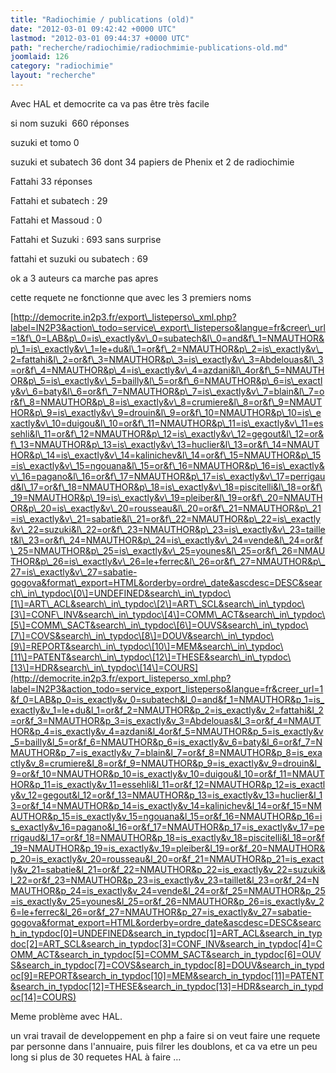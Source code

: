 ```yaml
---
title: "Radiochimie / publications (old)"
date: "2012-03-01 09:42:42 +0000 UTC"
lastmod: "2012-03-01 09:44:37 +0000 UTC"
path: "recherche/radiochimie/radiochmimie-publications-old.md"
joomlaid: 126
category: "radiochimie"
layout: "recherche"
---
```

Avec HAL et democrite ca va pas être très facile 

si nom suzuki  660 réponses 

suzuki et tomo 0 

suzuki et subatech 36 dont 34 papiers de Phenix et 2 de radiochimie 

Fattahi 33 réponses 

Fattahi et subatech : 29 

Fattahi et Massoud : 0 

Fattahi et Suzuki : 693 sans surprise 

fattahi et suzuki ou subatech : 69 

ok a 3 auteurs ca marche pas apres 

cette requete ne fonctionne que avec les 3 premiers noms 

[http://democrite.in2p3.fr/export\_listeperso\_xml.php?label=IN2P3&action\_todo=service\_export\_listeperso&langue=fr&creer\_url=1&f\_0=LAB&p\_0=is\_exactly&v\_0=subatech&l\_0=and&f\_1=NMAUTHOR&p\_1=is\_exactly&v\_1=le+du&l\_1=or&f\_2=NMAUTHOR&p\_2=is\_exactly&v\_2=fattahi&l\_2=or&f\_3=NMAUTHOR&p\_3=is\_exactly&v\_3=Abdelouas&l\_3=or&f\_4=NMAUTHOR&p\_4=is\_exactly&v\_4=azdani&l\_4or&f\_5=NMAUTHOR&p\_5=is\_exactly&v\_5=bailly&l\_5=or&f\_6=NMAUTHOR&p\_6=is\_exactly&v\_6=baty&l\_6=or&f\_7=NMAUTHOR&p\_7=is\_exactly&v\_7=blain&l\_7=or&f\_8=NMAUTHOR&p\_8=is\_exactly&v\_8=crumiere&l\_8=or&f\_9=NMAUTHOR&p\_9=is\_exactly&v\_9=drouin&l\_9=or&f\_10=NMAUTHOR&p\_10=is\_exactly&v\_10=duigou&l\_10=or&f\_11=NMAUTHOR&p\_11=is\_exactly&v\_11=essehli&l\_11=or&f\_12=NMAUTHOR&p\_12=is\_exactly&v\_12=gegout&l\_12=or&f\_13=NMAUTHOR&p\_13=is\_exactly&v\_13=huclier&l\_13=or&f\_14=NMAUTHOR&p\_14=is\_exactly&v\_14=kalinichev&l\_14=or&f\_15=NMAUTHOR&p\_15=is\_exactly&v\_15=ngouana&l\_15=or&f\_16=NMAUTHOR&p\_16=is\_exactly&v\_16=pagano&l\_16=or&f\_17=NMAUTHOR&p\_17=is\_exactly&v\_17=perrigaud&l\_17=or&f\_18=NMAUTHOR&p\_18=is\_exactly&v\_18=piscitelli&l\_18=or&f\_19=NMAUTHOR&p\_19=is\_exactly&v\_19=pleiber&l\_19=or&f\_20=NMAUTHOR&p\_20=is\_exactly&v\_20=rousseau&l\_20=or&f\_21=NMAUTHOR&p\_21=is\_exactly&v\_21=sabatie&l\_21=or&f\_22=NMAUTHOR&p\_22=is\_exactly&v\_22=suzuki&l\_22=or&f\_23=NMAUTHOR&p\_23=is\_exactly&v\_23=taillet&l\_23=or&f\_24=NMAUTHOR&p\_24=is\_exactly&v\_24=vende&l\_24=or&f\_25=NMAUTHOR&p\_25=is\_exactly&v\_25=younes&l\_25=or&f\_26=NMAUTHOR&p\_26=is\_exactly&v\_26=le+ferrec&l\_26=or&f\_27=NMAUTHOR&p\_27=is\_exactly&v\_27=sabatie-gogova&format\_export=HTML&orderby=ordre\_date&ascdesc=DESC&search\_in\_typdoc\[0\]=UNDEFINED&search\_in\_typdoc\[1\]=ART\_ACL&search\_in\_typdoc\[2\]=ART\_SCL&search\_in\_typdoc\[3\]=CONF\_INV&search\_in\_typdoc\[4\]=COMM\_ACT&search\_in\_typdoc\[5\]=COMM\_SACT&search\_in\_typdoc\[6\]=OUVS&search\_in\_typdoc\[7\]=COVS&search\_in\_typdoc\[8\]=DOUV&search\_in\_typdoc\[9\]=REPORT&search\_in\_typdoc\[10\]=MEM&search\_in\_typdoc\[11\]=PATENT&search\_in\_typdoc\[12\]=THESE&search\_in\_typdoc\[13\]=HDR&search\_in\_typdoc\[14\]=COURS](http://democrite.in2p3.fr/export_listeperso_xml.php?label=IN2P3&action_todo=service_export_listeperso&langue=fr&creer_url=1&f_0=LAB&p_0=is_exactly&v_0=subatech&l_0=and&f_1=NMAUTHOR&p_1=is_exactly&v_1=le+du&l_1=or&f_2=NMAUTHOR&p_2=is_exactly&v_2=fattahi&l_2=or&f_3=NMAUTHOR&p_3=is_exactly&v_3=Abdelouas&l_3=or&f_4=NMAUTHOR&p_4=is_exactly&v_4=azdani&l_4or&f_5=NMAUTHOR&p_5=is_exactly&v_5=bailly&l_5=or&f_6=NMAUTHOR&p_6=is_exactly&v_6=baty&l_6=or&f_7=NMAUTHOR&p_7=is_exactly&v_7=blain&l_7=or&f_8=NMAUTHOR&p_8=is_exactly&v_8=crumiere&l_8=or&f_9=NMAUTHOR&p_9=is_exactly&v_9=drouin&l_9=or&f_10=NMAUTHOR&p_10=is_exactly&v_10=duigou&l_10=or&f_11=NMAUTHOR&p_11=is_exactly&v_11=essehli&l_11=or&f_12=NMAUTHOR&p_12=is_exactly&v_12=gegout&l_12=or&f_13=NMAUTHOR&p_13=is_exactly&v_13=huclier&l_13=or&f_14=NMAUTHOR&p_14=is_exactly&v_14=kalinichev&l_14=or&f_15=NMAUTHOR&p_15=is_exactly&v_15=ngouana&l_15=or&f_16=NMAUTHOR&p_16=is_exactly&v_16=pagano&l_16=or&f_17=NMAUTHOR&p_17=is_exactly&v_17=perrigaud&l_17=or&f_18=NMAUTHOR&p_18=is_exactly&v_18=piscitelli&l_18=or&f_19=NMAUTHOR&p_19=is_exactly&v_19=pleiber&l_19=or&f_20=NMAUTHOR&p_20=is_exactly&v_20=rousseau&l_20=or&f_21=NMAUTHOR&p_21=is_exactly&v_21=sabatie&l_21=or&f_22=NMAUTHOR&p_22=is_exactly&v_22=suzuki&l_22=or&f_23=NMAUTHOR&p_23=is_exactly&v_23=taillet&l_23=or&f_24=NMAUTHOR&p_24=is_exactly&v_24=vende&l_24=or&f_25=NMAUTHOR&p_25=is_exactly&v_25=younes&l_25=or&f_26=NMAUTHOR&p_26=is_exactly&v_26=le+ferrec&l_26=or&f_27=NMAUTHOR&p_27=is_exactly&v_27=sabatie-gogova&format_export=HTML&orderby=ordre_date&ascdesc=DESC&search_in_typdoc[0]=UNDEFINED&search_in_typdoc[1]=ART_ACL&search_in_typdoc[2]=ART_SCL&search_in_typdoc[3]=CONF_INV&search_in_typdoc[4]=COMM_ACT&search_in_typdoc[5]=COMM_SACT&search_in_typdoc[6]=OUVS&search_in_typdoc[7]=COVS&search_in_typdoc[8]=DOUV&search_in_typdoc[9]=REPORT&search_in_typdoc[10]=MEM&search_in_typdoc[11]=PATENT&search_in_typdoc[12]=THESE&search_in_typdoc[13]=HDR&search_in_typdoc[14]=COURS)

Meme problème avec HAL. 

un vrai travail de developpement en php a faire si on veut faire une requete par personne dans l'annuaire, puis filrer les doublons, et ca va etre un peu long si plus de 30 requetes HAL à faire …

